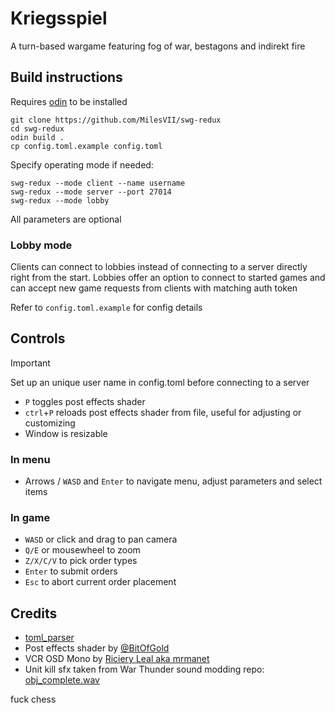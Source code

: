 # Kriegsspiel
A turn-based wargame featuring fog of war, bestagons and indirekt fire

## Build instructions
Requires [odin](https://odin-lang.org/docs/install/) to be installed
```
git clone https://github.com/MilesVII/swg-redux
cd swg-redux
odin build .
cp config.toml.example config.toml
```

Specify operating mode if needed:
```
swg-redux --mode client --name username
swg-redux --mode server --port 27014
swg-redux --mode lobby
```
All parameters are optional

### Lobby mode
Clients can connect to lobbies instead of connecting to a server directly right from the start. Lobbies offer an option to connect to started games and can accept new game requests from clients with matching auth token

Refer to `config.toml.example` for config details

## Controls
> [!IMPORTANT]
> Set up an unique user name in config.toml before connecting to a server

- `P` toggles post effects shader
- `ctrl`+`P` reloads post effects shader from file, useful for adjusting or customizing
- Window is resizable

### In menu
- Arrows / `WASD` and `Enter` to navigate menu, adjust parameters and select items

### In game
- `WASD` or click and drag to pan camera
- `Q/E` or mousewheel to zoom
- `Z/X/C/V` to pick order types
- `Enter` to submit orders
- `Esc` to abort current order placement

## Credits
- [toml_parser](https://github.com/Up05/toml_parser)
- Post effects shader by [@BitOfGold](https://www.shadertoy.com/view/3tVBWR)
- VCR OSD Mono by [Riciery Leal aka mrmanet](https://www.dafont.com/vcr-osd-mono.font)
- Unit kill sfx taken from War Thunder sound modding repo: [obj_complete.wav](https://github.com/GaijinEntertainment/fmod_studio_warthunder_for_modders/blob/master/Assets/gui/obj_complete.wav)

fuck chess